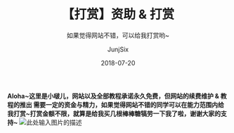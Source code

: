 ﻿---
layout:     post
title:      【打赏】资助 & 打赏
subtitle:   如果觉得网站不错，可以给我打赏哟~
date:       2018-07-20
author:     JunjSix
header-img: img/post-bg-2015.jpg
catalog: true
tags:
    - 资助 & 打赏
---
**Aloha~这里是小啵儿，网站以及全部教程承诺永久免费，但网站的续费维护 & 教程的推出 需要一定的资金与精力，如果觉得网站不错的同学可以在能力范围内给我打赏~打赏金额不限，就算是给我买几根棒棒糖犒劳一下我了啦，谢谢大家的支持~**
![此处输入图片的描述][1]


  [1]: https://s1.ax1x.com/2018/07/24/PYVgHA.jpg